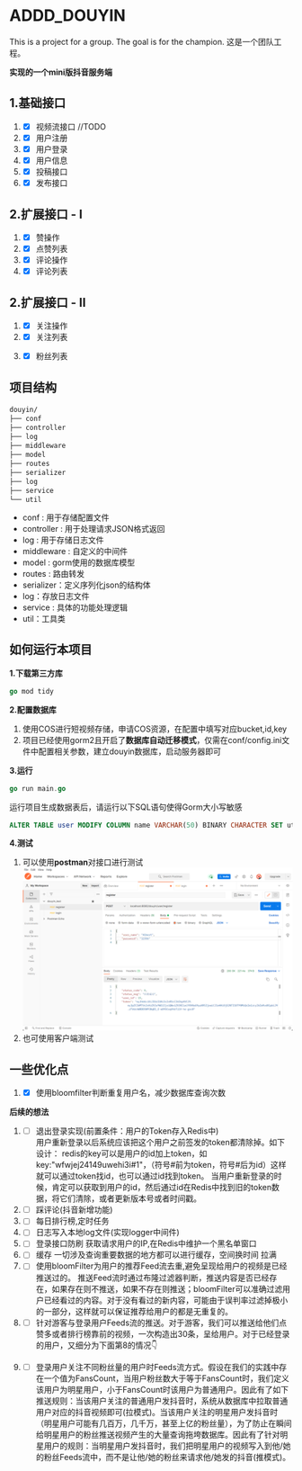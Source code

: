 # ADDD_DOUYIN
This is a project for a group. The goal is for the champion.
这是一个团队工程。

**实现的一个mini版抖音服务端**

## 1.基础接口
   1. - [x]  视频流接口   //TODO 
   2. - [x]  用户注册
   3. - [x]  用户登录      
   4. - [x]  用户信息   
   5. - [x]  投稿接口
   6. - [x]  发布接口

## 2.扩展接口 - I
   1. - [x]  赞操作
   1. - [x]  点赞列表
   2. - [x]  评论操作
   3. - [x]  评论列表
   
## 2.扩展接口 - II
   1. - [x]  关注操作
   1. - [x]  关注列表
   2. - [x]  粉丝列表




## 项目结构

```shell
douyin/
├── conf
├── controller
├── log
├── middleware
├── model
├── routes
├── serializer
├── log
├── service
└── util
```

- conf : 用于存储配置文件
- controller : 用于处理请求JSON格式返回
- log : 用于存储日志文件
- middleware : 自定义的中间件
- model : gorm使用的数据库模型
- routes : 路由转发
- serializer：定义序列化json的结构体
- log：存放日志文件
- service : 具体的功能处理逻辑
- util：工具类


## 如何运行本项目

**1.下载第三方库**
```go
go mod tidy
```
**2.配置数据库**
1. 使用COS进行短视频存储，申请COS资源，在配置中填写对应bucket,id,key
2. 项目已经使用gorm2且开启了**数据库自动迁移模式**，仅需在conf/config.ini文件中配置相关参数，建立douyin数据库，启动服务器即可

**3.运行**
```go
go run main.go
```
运行项目生成数据表后，请运行以下SQL语句使得Gorm大小写敏感
```SQL
ALTER TABLE user MODIFY COLUMN name VARCHAR(50) BINARY CHARACTER SET utf8 COLLATE utf8_bin DEFAULT NULL;
```
**4.测试**
1. 可以使用**postman**对接口进行测试
![postman](docs/postman.png)
1. 也可使用客户端测试


## 一些优化点
1. - [x] 使用bloomfilter判断重复用户名，减少数据库查询次数 


**后续的想法**
1. - [ ] 退出登录实现(前置条件：用户的Token存入Redis中)  
用户重新登录以后系统应该把这个用户之前签发的token都清除掉。如下设计：
redis的key可以是用户的id加上token，如key:"wfwjej24149uwehi3i#1"，（符号#前为token，符号#后为id）这样就可以通过token找id，也可以通过id找到token。
当用户重新登录的时候，肯定可以获取到用户的id，然后通过id在Redis中找到旧的token数据，将它们清除，或者更新版本号或者时间戳。
2. - [ ] 踩评论(抖音新增功能)
3. - [ ] 每日排行榜,定时任务
4. - [ ] 日志写入本地log文件(实现logger中间件)
5. - [ ] 登录接口防刷  获取请求用户的IP,在Redis中维护一个黑名单窗口
6. - [ ] 缓存  一切涉及查询重要数据的地方都可以进行缓存，空间换时间 拉满
7. - [ ] 使用bloomFilter为用户的推荐Feed流去重,避免呈现给用户的视频是已经推送过的。
推送Feed流时通过布隆过滤器判断，推送内容是否已经存在，如果存在则不推送，如果不存在则推送；bloomFilter可以准确过滤用户已经看过的内容。对于没有看过的新内容，可能由于误判率过滤掉极小的一部分，这样就可以保证推荐给用户的都是无重复的。
7. - [ ] 针对游客与登录用户Feeds流的推送。对于游客，我们可以推送给他们点赞多或者排行榜靠前的视频，一次构造出30条，呈给用户。对于已经登录的用户，又细分为下面第8的情况👇
8. - [ ] 登录用户关注不同粉丝量的用户时Feeds流方式。假设在我们的实践中存在一个值为FansCount，当用户粉丝数大于等于FansCount时，我们定义该用户为明星用户，小于FansCount时该用户为普通用户。因此有了如下推送规则：当该用户关注的普通用户发抖音时，系统从数据库中拉取普通用户对应的抖音视频即可(拉模式)。当该用户关注的明星用户发抖音时（明星用户可能有几百万，几千万，甚至上亿的粉丝量），为了防止在瞬间给明星用户的粉丝推送视频产生的大量查询拖垮数据库。因此有了针对明星用户的规则：当明星用户发抖音时，我们把明星用户的视频写入到他/她的粉丝Feeds流中，而不是让他/她的粉丝来请求他/她发的抖音(推模式)。



